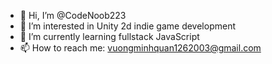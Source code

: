 - 👋 Hi, I’m @CodeNoob223
- 👀 I’m interested in Unity 2d indie game development
- 🌱 I’m currently learning fullstack JavaScript
- 📫 How to reach me: vuongminhquan1262003@gmail.com

<!---
CodeNoob223/CodeNoob223 is a ✨ special ✨ repository because its `README.md` (this file) appears on your GitHub profile.
You can click the Preview link to take a look at your changes.
--->
